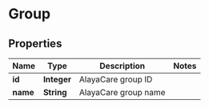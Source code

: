 
# Group

## Properties
Name | Type | Description | Notes
------------ | ------------- | ------------- | -------------
**id** | **Integer** | AlayaCare group ID | 
**name** | **String** | AlayaCare group name | 



